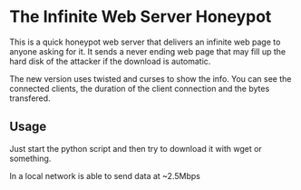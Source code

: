 # The Infinite Web Server Honeypot

This is a quick honeypot web server that delivers an infinite web page to anyone asking for it. It sends a never ending web page that may fill up the hard disk of the attacker if the download is automatic.

The new version uses twisted and curses to show the info. You can see the connected clients, the duration of the client connection and the bytes transfered.

## Usage
Just start the python script and then try to download it with wget or something.

In a local network is able to send data at ~2.5Mbps

